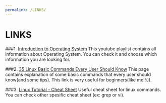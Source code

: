 ```yaml
---
permalink: /LINKS/
---
```


# LINKS

###1. [Introduction to Operating System](https://www.youtube.com/playlist?list=PLBlnK6fEyqRiVhbXDGLXDk_OQAeuVcp2O)
This youtube playlist contains all information about Operating System. You can check it and choose which information you are looking for.

###2. [35 Linux Basic Commands Every User Should Know](https://www.hostinger.com/tutorials/linux-commands)
This page contains explanation of some basic commands that every user should know(and some tips). This link is very useful for beginners(like me!!:]).

###3. [Linux Tutorial - Cheat Sheet](https://ryanstutorials.net/linuxtutorial/cheatsheet.php)
Useful cheat sheet for linux commands. You can check other spesific cheat sheet (ex: grep or vi).  
